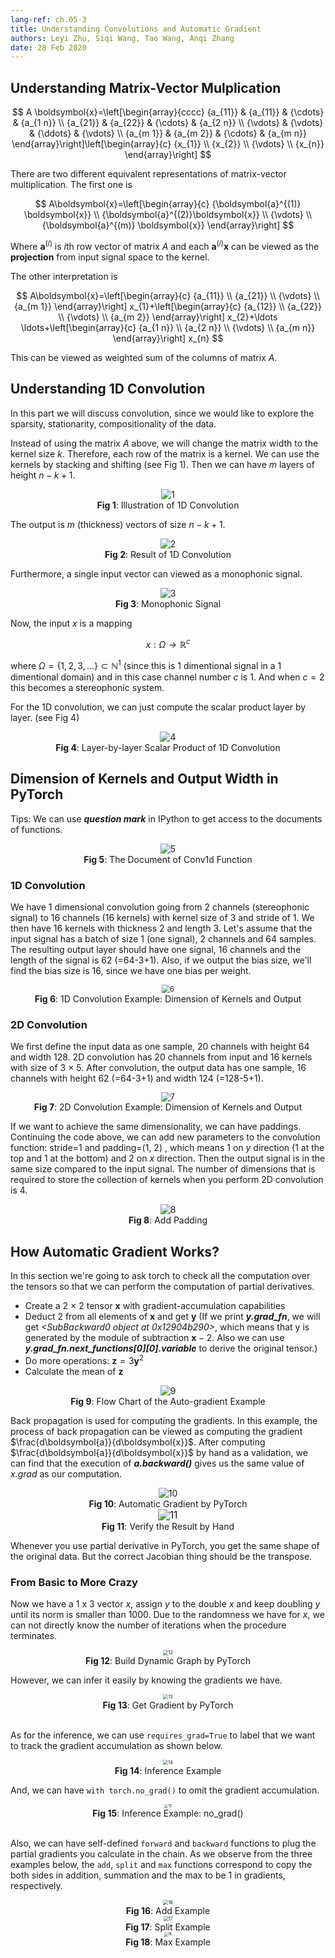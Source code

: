 ```yaml
---
lang-ref: ch.05-3
title: Understanding Convolutions and Automatic Gradient
authors: Leyi Zhu, Siqi Wang, Tao Wang, Anqi Zhang
date: 28 Feb 2020
---
```


## Understanding Matrix-Vector Mulplication

$$
A \boldsymbol{x}=\left[\begin{array}{cccc}
{a_{11}} & {a_{11}} & {\cdots} & {a_{1 n}} \\
{a_{21}} & {a_{22}} & {\cdots} & {a_{2 n}} \\
{\vdots} & {\vdots} & {\ddots} & {\vdots} \\
{a_{m 1}} & {a_{m 2}} & {\cdots} & {a_{m n}}
\end{array}\right]\left[\begin{array}{c}
{x_{1}} \\
{x_{2}} \\
{\vdots} \\
{x_{n}}
\end{array}\right]
$$

There are two different equivalent representations of matrix-vector multiplication. The first one is 

$$
A\boldsymbol{x}=\left[\begin{array}{c}
{\boldsymbol{a}^{(1)} \boldsymbol{x}} \\
{\boldsymbol{a}^{(2)}\boldsymbol{x}} \\
{\vdots} \\
{\boldsymbol{a}^{(m)} \boldsymbol{x}}
\end{array}\right]
$$

Where $\boldsymbol{a}^{(i)}$ is $i$th row vector of matrix $A$ and each $\boldsymbol{a}^{(i)}\boldsymbol{x}$ can be viewed as the **projection** from  input signal space to the kernel. 

The other interpretation is 

$$
A\boldsymbol{x}=\left[\begin{array}{c}
{a_{11}} \\
{a_{21}} \\
{\vdots} \\
{a_{m 1}}
\end{array}\right] x_{1}+\left[\begin{array}{c}
{a_{12}} \\
{a_{22}} \\
{\vdots} \\
{a_{m 2}}
\end{array}\right] x_{2}+\ldots \ldots+\left[\begin{array}{c}
{a_{1 n}} \\
{a_{2 n}} \\
{\vdots} \\
{a_{m n}}
\end{array}\right] x_{n}
$$

This can be viewed as weighted sum of the columns of matrix $A$.

## Understanding 1D Convolution

In this part we will discuss convolution, since we would like to explore the sparsity, stationarity, compositionality of the data.

Instead of using the matrix $A$ above, we will change the matrix width to the kernel size $k$. Therefore, each row of the matrix is a kernel. We can use the kernels by stacking and shifting (see Fig 1). Then we can have $m$ layers of height $n-k+1$. 

<center> 
<img src="../05-3/Illustration_1D_Conv.png" alt="1" style="zoom:100%;" /><br>
<b>Fig 1</b>: Illustration of 1D Convolution  
</center>


The output is $m$ (thickness) vectors of size $n-k+1$.

<center> 
<img src="../05-3/Result_1D_Conv.png" alt="2" style="zoom:100%;" /><br>
<b>Fig 2</b>: Result of 1D Convolution  
</center>


Furthermore, a single input vector can viewed as a monophonic signal.

<center>
<img src="../05-3/Monophonic_Signal.png" alt="3" style="zoom:100%;" /><br>
<b>Fig 3</b>: Monophonic Signal
</center>


Now, the input $x$ is a mapping

$$
x:\Omega\rightarrow\mathbb{R}^{c}
$$

where $\Omega=\{1,2,3,\dots\}\subset\mathbb{N}^1$ (since this is 1 dimentional signal in a 1 dimentional domain) and in this case channel number $c$ is $1$. And when $c=2$ this becomes a stereophonic system.

For the 1D convolution, we can just compute the scalar product layer by layer. (see Fig 4)

<center>
<img src="../05-3/Layer_by_layer_scalar_product.png" alt="4" style="zoom:100%;" /><br>
<b>Fig 4</b>: Layer-by-layer Scalar Product of 1D Convolution
</center>



## Dimension of Kernels and Output Width in PyTorch

Tips: We can use ***question mark*** in IPython to get access to the documents of functions.

<center>
<img src="../05-3/Document_Conv1d.png" alt="5" style="zoom:100%;" /><br>
<b>Fig 5</b>: The Document of Conv1d Function
</center>


### 1D Convolution

We have 1 dimensional convolution going from 2 channels (stereophonic signal) to 16 channels (16 kernels) with kernel size of 3 and stride of 1. We then have 16 kernels with thickness 2 and length 3. Let's assume that the input signal has a batch of size 1 (one signal),  2 channels and 64 samples. The resulting output layer should have one signal, 16 channels and the length of the signal is 62 (=64-3+1). Also, if we output the bias size, we'll find the bias size is 16, since we have one bias per weight. 

<center>
<img src="../05-3/1D_Conv_Example.png" alt="6" style="zoom:80%;" /><br>
<b>Fig 6</b>: 1D Convolution Example: Dimension of Kernels and Output
</center>

### 2D Convolution

We first define the input data as one sample, 20 channels with height 64 and width 128. 2D convolution has 20 channels from input and 16 kernels with size of 3 $\times$ 5. After convolution, the output data has one sample, 16 channels with height 62 (=64-3+1) and width 124 (=128-5+1). 

<center>
<img src="../05-3/2D_Conv_Example.png" alt="7" style="zoom:90%;" /><br>
<b>Fig 7</b>: 2D Convolution Example: Dimension of Kernels and Output
</center>


If we want to achieve the same dimensionality, we can have paddings. Continuing the code above, we can add new parameters to the convolution function: stride=1 and padding=(1, 2) , which means 1 on $y$ direction (1 at the top and 1 at the bottom) and 2 on $x$ direction. Then the output signal is in the same size compared to the input signal. The number of dimensions that is required to store the collection of kernels when you perform 2D convolution is 4.

<center>
<img src="../05-3/Add_Padding.png" alt="8" style="zoom:100%;" /><br>
<b>Fig 8</b>: Add Padding
</center>


## How Automatic Gradient Works?

In this section we're going to ask torch to check all the computation over the tensors so that we can perform the computation of partial derivatives.  

- Create a 2 $\times$ 2 tensor $\boldsymbol{x}$ with gradient-accumulation capabilities
- Deduct 2 from all elements of $\boldsymbol{x}$ and get $\boldsymbol{y}$ (If we print ***y.grad_fn***, we will get *<SubBackward0 object at 0x12904b290>*, which means that y is generated by the module of subtraction $\boldsymbol{x}-2$. Also we can use ***y.grad_fn.next_functions\[0][0].variable*** to derive the original tensor.)
- Do more operations: $\boldsymbol{z} = 3\boldsymbol{y}^2$
- Calculate the mean of $\boldsymbol{z}$

<center>
<img src="../05-3/Flow_Chart.jpg" alt="9" style="zoom:100%;" /><br>
<b>Fig 9</b>: Flow Chart of the Auto-gradient Example
</center>

Back propagation is used for computing the gradients. In this example, the process of back propagation can be viewed as computing the gradient $\frac{d\boldsymbol{a}}{d\boldsymbol{x}}$. After computing $\frac{d\boldsymbol{a}}{d\boldsymbol{x}}$ by hand as a validation, we can find that the execution of ***a.backward()*** gives us the same value of *x.grad* as our computation.

<center>
<img src="../05-3/Auto-gradient_PyTorch.png" alt="10" style="zoom:100%;" /><br>
<b>Fig 10</b>: Automatic Gradient by PyTorch
</center>

<center>
<img src="../05-3/Verify_by_Hand.png" alt="11" style="zoom:114%;" /><br>
<b>Fig 11</b>: Verify the Result by Hand
</center>

Whenever you use partial derivative in PyTorch, you get the same shape of the original data. But the correct Jacobian thing should be the transpose.

### From Basic to More Crazy

Now we have a 1 x 3 vector $x$, assign $y$ to the double $x$ and keep doubling $y$ until its norm is smaller than 1000. Due to the randomness we have for $x$, we can not directly know the number of iterations when the procedure terminates.

<center>
<img src="../05-3/dynamic_graph.png" alt="12" style="zoom:55%;" /><br>
<b>Fig 12</b>: Build Dynamic Graph by PyTorch
</center>

However, we can infer it easily by knowing the gradients we have.

<center>
<img src="../05-3/Get_Gradient.png" alt="13" style="zoom:50%;" /><br>
<b>Fig 13</b>: Get Gradient by PyTorch
</center><br>

As for the inference, we can use `requires_grad=True` to label that we want to track the gradient accumulation as shown below.

<center>
<img src="../05-3/Inference.png" alt="14" style="zoom:50%;" /><br>
<b>Fig 14</b>: Inference Example
</center>

And, we can have `with torch.no_grad()` to omit the gradient accumulation.

<center>
<img src="../05-3/no_grad.png" alt="15" style="zoom:40%;" /><br>
<b>Fig 15</b>: Inference Example: no_grad()
</center><br>

Also, we can have self-defined `forward` and `backward` functions to plug the partial gradients you calculate in the chain. As we observe from the three examples below, the `add`, `split` and `max` functions correspond to copy the both sides in addition, summation and the max to be 1 in gradients, respectively.

<center>
<img src="../05-3/add.png" alt="16" style="zoom:50%;" /><br>
<b>Fig 16</b>: Add Example
</center>

<center>
<img src="../05-3/split.png" alt="17" style="zoom:50%;" /><br>
<b>Fig 17</b>: Split Example
</center>

<center>
<img src="../05-3/max.png" alt="18" style="zoom:40%;" /><br>
<b>Fig 18</b>: Max Example
</center>
